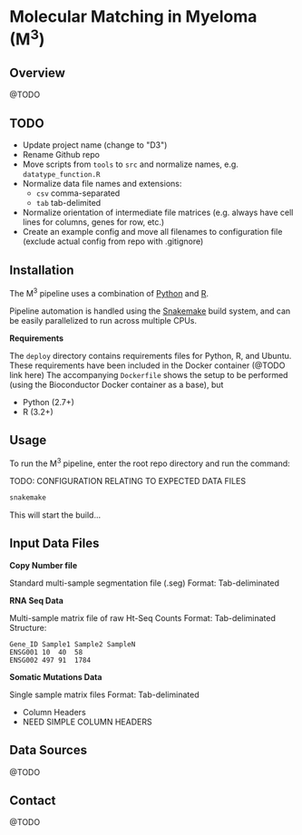 Molecular Matching in Myeloma (M<sup>3</sup>)
=============================================

Overview
--------

@TODO

TODO
----

- Update project name (change to "D3")
- Rename Github repo
- Move scripts from `tools` to `src` and normalize names, e.g.
    `datatype_function.R`
- Normalize data file names and extensions:
    - `csv` comma-separated
    - `tab` tab-delimited
- Normalize orientation of intermediate file matrices (e.g. always have cell
    lines for columns, genes for row, etc.)
- Create an example config and move all filenames to configuration file
    (exclude actual config from repo with .gitignore)

Installation
------------

The M<sup>3</sup> pipeline uses a combination of
[Python](https://www.python.org/) and [R](https://www.r-project.org/).

Pipeline automation is handled using the
[Snakemake](https://bitbucket.org/johanneskoester/snakemake/wiki/Home) build
system, and can be easily parallelized to run across multiple CPUs.

**Requirements**

The `deploy` directory contains requirements files for Python, R, and Ubuntu. These requirements have been included in the Docker container (@TODO link here) The accompanying `Dockerfile` shows the setup to be performed (using the Bioconductor Docker container as a base), but
- Python (2.7+)
- R (3.2+)

Usage
-----

To run the M<sup>3</sup> pipeline, enter the root repo directory and run the
command:

TODO: CONFIGURATION RELATING TO EXPECTED DATA FILES

```sh
snakemake
```

This will start the build...

Input Data Files
----------------

**Copy Number file**

Standard multi-sample segmentation file (.seg)
Format: Tab-deliminated

**RNA Seq Data**

Multi-sample matrix file of raw Ht-Seq Counts
Format: Tab-deliminated
Structure: 

```
Gene_ID	Sample1	Sample2	SampleN
ENSG001	10	40	58
ENSG002	497	91	1784
```

**Somatic Mutations Data**

Single sample matrix files
Format: Tab-deliminated
- Column Headers
- NEED SIMPLE COLUMN HEADERS


Data Sources
------------

@TODO

Contact
-------

@TODO


